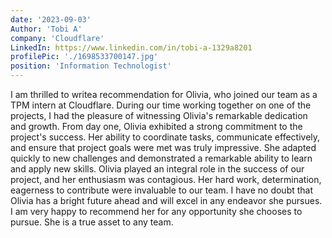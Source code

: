 ```yaml
---
date: '2023-09-03'
Author: 'Tobi A'
company: 'Cloudflare'
LinkedIn: https://www.linkedin.com/in/tobi-a-1329a8201
profilePic: './1698533700147.jpg'
position: 'Information Technologist'
---
```


I am thrilled to writea recommendation for Olivia, who joined our team as a TPM intern at Cloudflare. During our time working together on one of the projects, I had the pleasure of witnessing Olivia's remarkable dedication and growth.
From day one, Olivia exhibited a strong commitment to the project's success. Her ability to coordinate tasks, communicate effectively, and ensure that project goals were met was truly impressive. She adapted quickly to new challenges and demonstrated a remarkable ability to learn and apply new skills.
Olivia played an integral role in the success of our project, and her enthusiasm was contagious. Her hard work, determination, eagerness to contribute were invaluable to our team.
I have no doubt that Olivia has a bright future ahead and will excel in any endeavor she pursues. I am very happy to recommend her for any opportunity she chooses to pursue. She is a true asset to any team.
